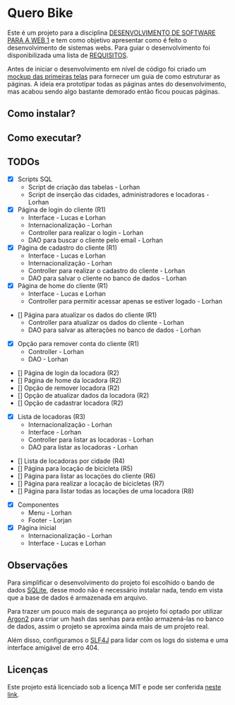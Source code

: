 # Quero Bike
Este é um projeto para a disciplina [DESENVOLVIMENTO DE SOFTWARE PARA A WEB 1](https://github.com/delanobeder/DSW1) e tem como objetivo apresentar como é feito o desenvolvimento de sistemas webs. Para guiar o desenvolvimento foi disponibilizada uma lista de [REQUISITOS](./REQUIREMENTS.md).

Antes de iniciar o desenvolvimento em nível de código foi criado um [mockup das primeiras telas](https://www.figma.com/file/cLglVX5tENwQjAlL9EUDWo/QueroBike) para fornecer um guia de como estruturar as páginas. A ideia era prototipar todas as páginas antes do desenvolvimento, mas acabou sendo algo bastante demorado então ficou poucas páginas.

## Como instalar?

## Como executar?

## TODOs
- [x] Scripts SQL
  - Script de criação das tabelas - Lorhan
  - Script de inserção das cidades, administradores e locadoras - Lorhan
- [x] Página de login do cliente (R1)
  - Interface - Lucas e Lorhan
  - Internacionalização - Lorhan
  - Controller para realizar o login - Lorhan
  - DAO para buscar o cliente pelo email - Lorhan
- [x] Página de cadastro do cliente (R1)
  - Interface - Lucas e Lorhan
  - Internacionalização - Lorhan
  - Controller para realizar o cadastro do cliente - Lorhan
  - DAO para salvar o cliente no banco de dados - Lorhan
- [x] Página de home do cliente (R1)
  - Interface - Lucas e Lorhan
  - Controller para permitir acessar apenas se estiver logado - Lorhan
- [] Página para atualizar os dados do cliente (R1)
  - Controller para atualizar os dados do cliente - Lorhan
  - DAO para salvar as alterações no banco de dados - Lorhan
- [x] Opção para remover conta do cliente (R1)
  - Controller - Lorhan
  - DAO - Lorhan
- [] Página de login da locadora (R2)
- [] Página de home da locadora (R2)
- [] Opção de remover locadora (R2)
- [] Opção de atualizar dados da locadora (R2)
- [] Opção de cadastrar locadora (R2)
- [x] Lista de locadoras (R3)
  - Internacionalização - Lorhan
  - Interface - Lorhan
  - Controller para listar as locadoras - Lorhan
  - DAO para listar as locadoras - Lorhan
- [] Lista de locadoras por cidade (R4)
- [] Página para locação de bicicleta (R5)
- [] Página para listar as locações do cliente (R6)
- [] Página para realizar a locação de bicicletas (R7)
- [] Página para listar todas as locações de uma locadora (R8)
- [x] Componentes
  - Menu - Lorhan
  - Footer - Lorjan
- [x] Página inicial
  - Internacionalização - Lorhan
  - Interface - Lucas e Lorhan


## Observações
Para simplificar o desenvolvimento do projeto foi escolhido o bando de dados [SQLite](https://en.wikipedia.org/wiki/SQLite), desse modo não é necessário instalar nada, tendo em vista que a base de dados é armazenada em arquivo.

Para trazer um pouco mais de segurança ao projeto foi optado por utilizar [Argon2](https://en.wikipedia.org/wiki/Argon2) para criar um hash das senhas para então armazená-las no banco de dados, assim o projeto se aproxima ainda mais de um projeto real.

Além disso, configuramos o [SLF4J](http://www.slf4j.org/) para lidar com os logs do sistema e uma interface amigável de erro 404.


## Licenças
Este projeto está licenciado sob a licença MIT e pode ser conferida [neste link](./LICENSE).

